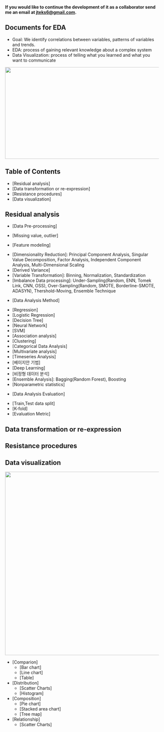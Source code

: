 **If you would like to continue the development of it as a collaborator send me an email at jteks6@gmail.com.**

## Documents for EDA
 * Goal: We identify correlations between variables, patterns of variables and trends.
 * EDA: process of gaining relevant knowledge about a complex system
 * Data Visualization: process of telling what you learned and what you want to communicate
 
 <p align="center"><img src="https://www.mdpi.com/ijgi/ijgi-06-00368/article_deploy/html/images/ijgi-06-00368-g001-550.jpg" width="600" height="300"/>
 
## Table of Contents
 * [Residual analysis]
 * [Data transformation or re-expression]
 * [Resistance procedures]
 * [Data visualization]

## Residual analysis
 * [Data Pre-processing]
  + [Missing value, outlier]
 * [Feature modeling]
  + [Dimensionality Reduction]: Principal Component Analysis, Singular Value Decomposition, Factor Analysis, Independent Component Analysis, Multi-Dimensional Scaling
  + [Derived Variance]
  + [Variable Transformation]: Binning, Normalization, Standardization
  + [Imbalance Data processing]: Under-Sampling(Random, ENN, Tomek Link, CNN, OSS), Over-Sampling(Random, SMOTE, Borderline-SMOTE, ADASYN), Thershold-Moving, Ensemble Technique
 * [Data Analysis Method]
  + [Regression]
  + [Logistic Regression]
  + [Decision Tree]
  + [Neural Network]
  + [SVM]
  + [Association analysis]
  + [Clustering]
  + [Categorical Data Analysis]
  + [Multivariate analysis]
  + [Timeseries Analysis]
  + [베이지안 기법]
  + [Deep Learning]
  + [비정형 데이터 분석]
  + [Ensemble Analysis]: Bagging(Random Forest), Boosting
  + [Nonparametric statistics]
 * [Data Analysis Evaluation]
  + [Train,Test data split]
  + [K-fold]
  + [Evaluation Metric] 

## Data transformation or re-expression
 
## Resistance procedures
 
## Data visualization
  <p align="center"><img src="https://miro.medium.com/max/691/1*0Dlh-uB5wY-vNg3r1xt_mw.png" width="1000" height="600"/>

* [Comparion]
  + [Bar chart]
  + [Line chart]
  + [Table]
* [Distribution]
  + [Scatter Charts]
  + [Histogram]
* [Composition]
  + [Pie chart]
  + [Stacked area chart]
  + [Tree map]
* [Relationship]
  + [Scatter Charts]
